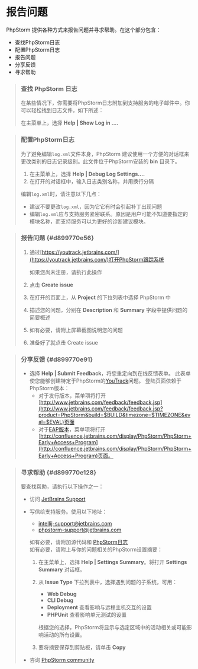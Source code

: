 # 报告问题

 PhpStorm 提供各种方式来报告问题并寻求帮助。在这个部分包含：

* 查找PhpStorm日志
* 配置PhpStorm日志
* 报告问题
* 分享反馈
* 寻求帮助

> ### 查找 PhpStorm 日志
>
> 在某些情况下，你需要将PhpStorm日志附加到支持服务的电子邮件中。你可以轻松找到日志文件，如下所述：
>
> 在主菜单上，选择 **Help \| Show Log in ....**

> ### 配置PhpStorm日志
>
> 为了避免编辑`log.xml`文件本身，PhpStorm 建议使用一个方便的对话框来更改类别的日志记录级别。此文件位于PhpStorm安装的 **bin** 目录下。
>
> 1. 在主菜单上，选择 **Help \| Debug Log Settings....**
> 2. 在打开的对话框中，输入日志类别名称，并用换行分隔
>
> 编辑`log.xml`时，请注意以下几点：
>
> * 建议不要更改`log.xml`，因为它它有时会引起补丁出现问题
> * 编辑`log.xml`应与支持服务紧密联系。原因是用户可能不知道要指定的模块名称，而支持服务可以为更好的诊断建议模块。

> ### 报告问题 {#d899770e56}
>
> 1. 通过[https://youtrack.jetbrains.com/](https://youtrack.jetbrains.com/)打开PhpStorm跟踪系统 
>
>    如果您尚未注册，请执行此操作
>
> 2. 点击 **Create issue**
> 3. 在打开的页面上，从 **Project** 的下拉列表中选择 PhpStorm 中 
> 4. 描述您的问题，分别在 **Description** 和 **Summary** 字段中提供问题的简要概述
> 5. 如有必要，请附上屏幕截图说明您的问题
> 6. 准备好了就点击 Create issue

> ### 分享反馈 {#d899770e91}
>
> * 选择 **Help \| Submit Feedback**，将您重定向到在线反馈表单。 此表单使您能够创建特定于PhpStorm的[YouTrack](http://youtrack.jetbrains.com/)问题。 登陆页面依赖于PhpStorm版本：
>   * 对于发行版本，菜单项将打开[http://www.jetbrains.com/feedback/feedback.jsp](http://www.jetbrains.com/feedback/feedback.jsp?product=PhpStorm&build=$BUILD&timezone=$TIMEZONE&eval=$EVAL)页面
>   * 对于[EAP版本](http://confluence.jetbrains.com/display/PhpStorm/PhpStorm+Early+Access+Program)，菜单项将打开[http://confluence.jetbrains.com/display/PhpStorm/PhpStorm+Early+Access+Program](http://confluence.jetbrains.com/display/PhpStorm/PhpStorm+Early+Access+Program)页面。

> ### 寻求帮助 {#d899770e128}
>
> 要查找帮助，请执行以下操作之一：
>
> * 访问 [JetBrains Support](https://intellij-support.jetbrains.com/home)
> * 写信给支持服务。使用以下地址：
>
>   * intellij-support@jetbrains.com
>   * phpstorm-support@jetbrains.com
>
>   如有必要，请附加源代码和 [PhpStorm日志](https://www.jetbrains.com/help/phpstorm/reporting-issues.html#log)  
>   如有必要，请附上与你的问题相关的PhpStorm设置摘要：
>
>   1. 在主菜单上，选择 **Help \| Settings Summary**。将打开 **Settings Summary** 对话框。
>   2. 从 **Issue Type** 下拉列表中，选择遇到问题的子系统，可用：
>
>      * **Web Debug**
>      * **CLI Debug**
>      * **Deployment** 查看影响与远程主机交互的设置
>      * **PHPUnit** 查看影响单元测试的设置
>
>      根据您的选择，PhpStorm将显示与选定区域中的活动相关或可能影响活动的所有设置。
>
>   3. 要将摘要保存到剪贴板，请单击 **Copy**
>
> * 咨询 [PhpStorm community](https://intellij-support.jetbrains.com/hc/en-us/community/topics/200367219-PhpStorm)

